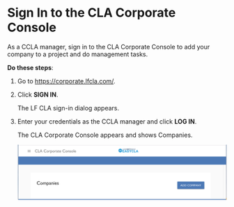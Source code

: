 # Sign In to the CLA Corporate Console
As a CCLA manager, sign in to the CLA Corporate Console to add your company to a project and do management tasks.

**Do these steps**:

1. Go to <https://corporate.lfcla.com/>.

1. Click **SIGN IN**.

   The LF CLA sign-in dialog appears.

1. Enter your credentials as the CCLA manager and click **LOG IN**.

   The CLA Corporate Console appears and shows Companies.

   ![CLA Corporate Console](imgs/CLA-Corporate-Console.png)